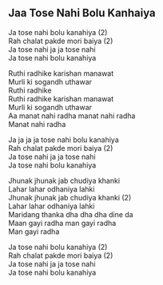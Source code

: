 ## Jaa Tose Nahi Bolu Kanhaiya

Ja tose nahi bolu kanahiya (2)  
Rah chalat pakde mori baiya (2)  
Ja tose nahi ja ja tose nahi  
Ja tose nahi bolu kanahiya

Ruthi radhike karishan manawat  
Murli ki sogandh uthawar  
Ruthi radhike  
Ruthi radhike karishan manawat  
Murli ki sogandh uthawar  
Aa manat nahi radha manat nahi radha  
Manat nahi radha

Ja ja ja ja tose nahi bolu kanahiya  
Rah chalat pakde mori baiya (2)  
Ja tose nahi ja ja tose nahi  
Ja tose nahi bolu kanahiya

Jhunak jhunak jab chudiya khanki  
Lahar lahar odhaniya lahki  
Jhunak jhunak jab chudiya khanki (2)  
Lahar lahar odhaniya lahki  
Maridang thanka dha dha dha dine da  
Maan gayi radha man gayi radha  
Man gayi radha

Ja tose nahi bolu kanahiya (2)  
Rah chalat pakde mori baiya (2)  
Ja tose nahi ja ja tose nahi  
Ja tose nahi bolu kanahiya


